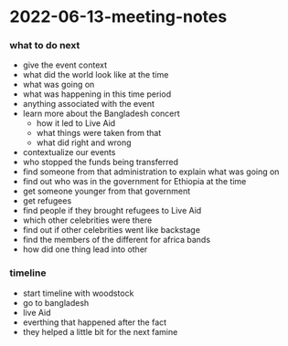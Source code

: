 # 2022-06-13-meeting-notes

### what to do next
- give the event context
- what did the world look like at the time
- what was going on
- what was happening in this time period
- anything associated with the event
- learn more about the Bangladesh concert
  - how it led to Live Aid
  - what things were taken from that
  - what did right and wrong
- contextualize our events
- who stopped the funds being transferred
- find someone from that administration to explain what was going on
- find out who was in the government for Ethiopia at the time
- get someone younger from that government
- get refugees
- find people if they brought refugees to Live Aid
- which other celebrities were there
- find out if other celebrities went like backstage
- find the members of the different for africa bands
- how did one thing lead into other

### timeline
- start timeline with woodstock
- go to bangladesh
- live Aid
- everthing that happened after the fact
- they helped a little bit for the next famine
